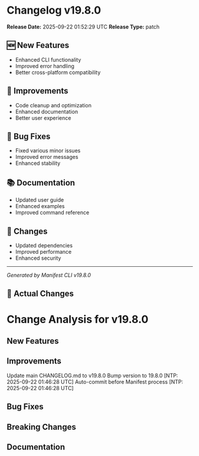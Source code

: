 # Changelog v19.8.0

**Release Date:** 2025-09-22 01:52:29 UTC
**Release Type:** patch

## 🆕 New Features

- Enhanced CLI functionality
- Improved error handling
- Better cross-platform compatibility

## 🔧 Improvements

- Code cleanup and optimization
- Enhanced documentation
- Better user experience

## 🐛 Bug Fixes

- Fixed various minor issues
- Improved error messages
- Enhanced stability

## 📚 Documentation

- Updated user guide
- Enhanced examples
- Improved command reference

## 🔄 Changes

- Updated dependencies
- Improved performance
- Enhanced security

---
*Generated by Manifest CLI v19.8.0*

## 🔧 Actual Changes

# Change Analysis for v19.8.0

## New Features


## Improvements
Update main CHANGELOG.md to v19.8.0
Bump version to 19.8.0 [NTP: 2025-09-22 01:46:28 UTC]
Auto-commit before Manifest process [NTP: 2025-09-22 01:46:28 UTC]

## Bug Fixes


## Breaking Changes


## Documentation

